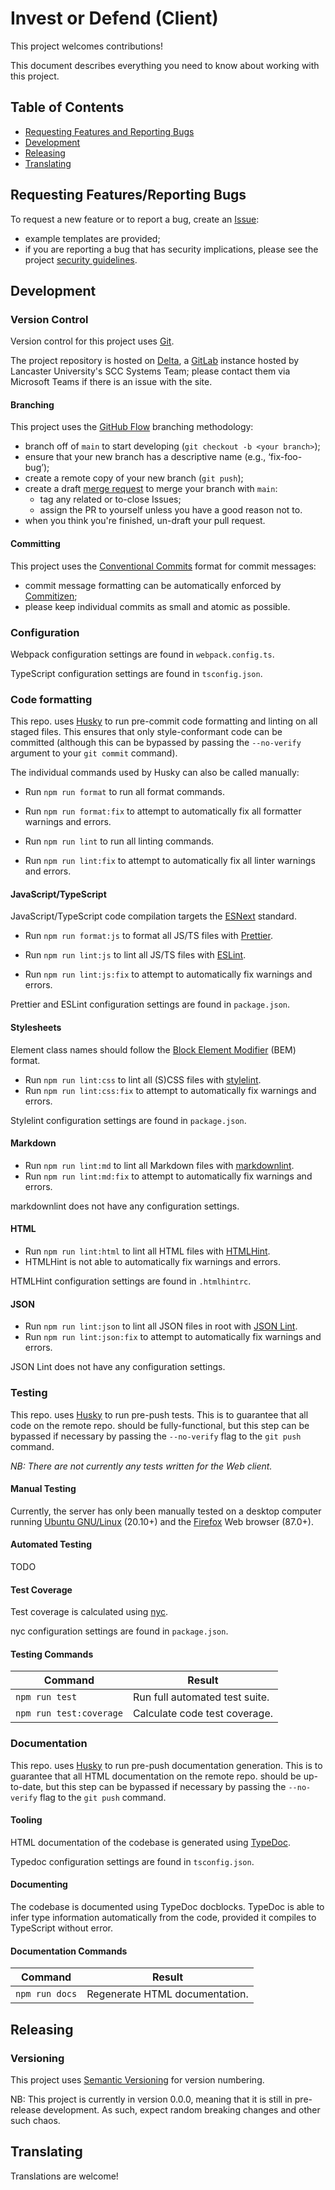 # Invest or Defend (Client)

This project welcomes contributions!

This document describes everything you need to know about working with this
project.

## Table of Contents

* [Requesting Features and Reporting Bugs](#requesting-feature-and-reporting-bugs)
* [Development](#development)
* [Releasing](#releasing)
* [Translating](#translating)

## Requesting Features/Reporting Bugs

To request a new feature or to report a bug, create an [Issue][new-issue]:

* example templates are provided;
* if you are reporting a bug that has security implications, please see
  the project [security guidelines][security].

## Development

### Version Control

Version control for this project uses [Git][git].

The project repository is hosted on [Delta][delta], a [GitLab][gitlab] instance
hosted by Lancaster University's SCC Systems Team; please contact them via
Microsoft Teams if there is an issue with the site.

#### Branching

This project uses the [GitHub Flow](https://githubflow.github.io/) branching
methodology:

* branch off of `main` to start developing (`git checkout -b <your branch>`);
* ensure that your new branch has a descriptive name (e.g., ‘fix-foo-bug’);
* create a remote copy of your new branch (`git push`);
* create a draft [merge request][new-merge-request] to merge your branch with
  `main`:
  * tag any related or to-close Issues;
  * assign the PR to yourself unless you have a good reason not to.
* when you think you're finished, un-draft your pull request.

#### Committing

This project uses the [Conventional Commits][conventional-commits] format for
commit messages:

* commit message formatting can be automatically enforced by [Commitizen][commitizen];
* please keep individual commits as small and atomic as possible.

### Configuration

Webpack configuration settings are found in `webpack.config.ts`.

TypeScript configuration settings are found in `tsconfig.json`.

### Code formatting

This repo. uses [Husky][husky] to run pre-commit code formatting and linting
on all staged files. This ensures that only style-conformant code can be
committed (although this can be bypassed by passing the `--no-verify` argument
to your `git commit` command).

The individual commands used by Husky can also be called manually:

* Run `npm run format` to run all format commands.
* Run `npm run format:fix` to attempt to automatically fix all formatter warnings
  and errors.

* Run `npm run lint` to run all linting commands.
* Run `npm run lint:fix` to attempt to automatically fix all linter warnings and
  errors.

#### JavaScript/TypeScript

JavaScript/TypeScript code compilation targets the [ESNext][esnext] standard.

* Run `npm run format:js` to format all JS/TS files with [Prettier][prettier].

* Run `npm run lint:js` to lint all JS/TS files with [ESLint][eslint].
* Run `npm run lint:js:fix` to attempt to automatically fix warnings and errors.

Prettier and ESLint configuration settings are found in `package.json`.

#### Stylesheets

Element class names should follow the [Block Element Modifier][bem] (BEM)
format.

* Run `npm run lint:css` to lint all (S)CSS files with [stylelint][stylelint].
* Run `npm run lint:css:fix` to attempt to automatically fix warnings and errors.

Stylelint configuration settings are found in `package.json`.

#### Markdown

* Run `npm run lint:md` to lint all Markdown files with [markdownlint][markdownlint].
* Run `npm run lint:md:fix` to attempt to automatically fix warnings and errors.

markdownlint does not have any configuration settings.

#### HTML

* Run `npm run lint:html` to lint all HTML files with [HTMLHint][htmlhint].
* HTMLHint is not able to automatically fix warnings and errors.

HTMLHint configuration settings are found in `.htmlhintrc`.

#### JSON

* Run `npm run lint:json` to lint all JSON files in root with [JSON Lint][jsonlint].
* Run `npm run lint:json:fix` to attempt to automatically fix warnings and errors.

JSON Lint does not have any configuration settings.

### Testing

This repo. uses [Husky][husky] to run pre-push tests. This is to guarantee that
all code on the remote repo. should be fully-functional, but this step can be
bypassed if necessary by passing the `--no-verify` flag to the `git push` command.

_NB: There are not currently any tests written for the Web client._

#### Manual Testing

Currently, the server has only been manually tested on a desktop computer running
[Ubuntu GNU/Linux][ubuntu] (20.10+) and the [Firefox][firefox] Web browser (87.0+).

#### Automated Testing

TODO

#### Test Coverage

Test coverage is calculated using [nyc][nyc].

nyc configuration settings are found in `package.json`.

#### Testing Commands

| Command          | Result               |
|-------------------------|--------------------------------|
| `npm run test`      | Run full automated test suite. |
| `npm run test:coverage` | Calculate code test coverage.  |

### Documentation

This repo. uses [Husky][husky] to run pre-push documentation generation. This is
to guarantee that all HTML documentation on the remote repo. should be up-to-date,
but this step can be bypassed if necessary by passing the `--no-verify` flag to
the `git push` command.

#### Tooling

HTML documentation of the codebase is generated using [TypeDoc][typedoc].

Typedoc configuration settings are found in `tsconfig.json`.

#### Documenting

The codebase is documented using TypeDoc docblocks. TypeDoc is able to infer
type information automatically from the code, provided it compiles to TypeScript
without error.

#### Documentation Commands

| Command     | Result             |
|----------------|--------------------------------|
| `npm run docs` | Regenerate HTML documentation. |

## Releasing

### Versioning

This project uses [Semantic Versioning][semver] for version numbering.

NB: This project is currently in version 0.0.0, meaning that it is still in
pre-release development. As such, expect random breaking changes and other such
chaos.

## Translating

Translations are welcome!

[new-issue]: https://delta.lancs.ac.uk/secure-digitalisation/client/issues/new
[security]: https://delta.lancs.ac.uk/secure-digitalisation/invest-or-defend/client/blob/main/SECURITY.md
[git]: https://git-scm.com/
[gitlab]: https://about.gitlab.com/
[delta]: https://delta.lancs.ac.uk/
[scc]: https://www.lancaster.ac.uk/scc/
[new-merge-request]: https://delta.lancs.ac.uk/secure-digitalisation/client/merge_requests/new
[conventional-commits]: https://www.conventionalcommits.org
[commitizen]: https://www.npmjs.com/package/commitizen
[firefox]: https://www.mozilla.org/en-GB/firefox/new/
[ubuntu]: https://ubuntu.com/
[nyc]: https://github.com/istanbuljs/nyc
[semver]: https://semver.org/
[husky]: https://typicode.github.io/husky/#/
[esnext]: https://esnext.github.io/esnext/
[prettier]: https://prettier.io/
[markdownlint]: https://github.com/DavidAnson/markdownlint
[htmlhint]: https://htmlhint.com/
[jsonlint]: https://github.com/zaach/jsonlint
[eslint]: https://eslint.org/
[bem]: http://getbem.com/
[stylelint]: https://stylelint.io/
[typedoc]: https://typedoc.org/
